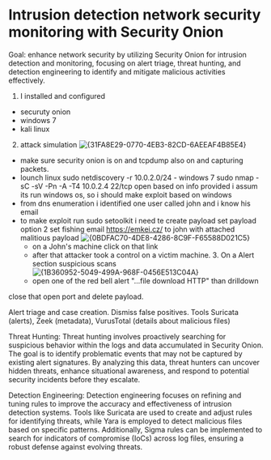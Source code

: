 # Intrusion detection network security monitoring with Security Onion

Goal: enhance network security by utilizing Security Onion for intrusion detection and monitoring, focusing on alert triage, threat hunting, and detection engineering to identify and mitigate malicious activities effectively.

1. I installed and configured 
- securuty onion
- windows 7
- kali linux 
2. attack simulation
   ![{31FA8E29-0770-4EB3-82CD-6AEEAF4B85E4}](https://github.com/user-attachments/assets/dc575218-44e9-45a1-9403-ed1e10de929a)
- make sure security onion is on and tcpdump also on and capturing packets.
- lounch linux
  sudo netdiscovery -r 10.0.2.0/24 - windows 7
  sudo nmap -sC -sV -Pn -A -T4 10.0.2.4
  22/tcp open
based on info provided i assum its run windows os, so i should make exploit based on windows  
- from dns enumeration i identified one user called john and i know his email
- to make exploit run
  sudo setoolkit
  i need te create payload
  set payload option 2
  set fishing email https://emkei.cz/ to john with attached malitious payload 
 ![{0BDFAC70-4DE8-4286-8C9F-F65588D021C5}](https://github.com/user-attachments/assets/acd44282-1efe-4d50-bb58-e47a9447850d)
  - on a John's machine click on that link
  - after that attacker took a control on a victim machine.
    3. On a Alert section suspicious scans 
![{1B360952-5049-499A-968F-0456E513C04A}](https://github.com/user-attachments/assets/28631e68-778d-45e8-b75e-704df47fff98)
  -  open one of the red bell alert "...file download HTTP" than drilldown 

close that open port and delete payload. 



  
Alert triage and case creation. Dismiss false positives. Tools Suricata (alerts), Zeek (metadata), VurusTotal (details about malicious files)



Threat Hunting: Threat hunting involves proactively searching for suspicious behavior within the logs and data accumulated in Security Onion. The goal is to identify problematic events that may not be captured by existing alert signatures. By analyzing this data, threat hunters can uncover hidden threats, enhance situational awareness, and respond to potential security incidents before they escalate.

Detection Engineering: Detection engineering focuses on refining and tuning rules to improve the accuracy and effectiveness of intrusion detection systems. Tools like Suricata are used to create and adjust rules for identifying threats, while Yara is employed to detect malicious files based on specific patterns. Additionally, Sigma rules can be implemented to search for indicators of compromise (IoCs) across log files, ensuring a robust defense against evolving threats.

